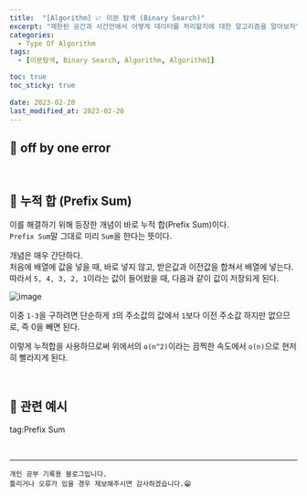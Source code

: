 ```yaml
---
title:  "[Algorithm] 📈 이분 탐색 (Binary Search)"
excerpt: "제한된 공간과 시간안에서 어떻게 데이터를 처리할지에 대한 알고리즘을 알아보자"
categories:
  - Type Of Algorithm
tags:
  - [이분탐색, Binary Search, Algorithm, Algorithm1]

toc: true
toc_sticky: true
 
date: 2023-02-20
last_modified_at: 2023-02-20
---
```


## 📘 off by one error



<br>

## 📖 누적 합 (Prefix Sum)

이를 해결하기 위해 등장한 개념이 바로 누적 합(Prefix Sum)이다.  
`Prefix Sum`말 그대로 미리 `Sum`을 한다는 뜻이다.  

개념은 매우 간단하다.  
처음에 배열에 값을 넣을 때, 바로 넣지 않고, 받은값과 이전값을 합쳐서 배열에 넣는다.  
따라서 `5, 4, 3, 2, 1`이라는 값이 들어왔을 때, 다음과 같이 값이 저장되게 된다.

![image](https://user-images.githubusercontent.com/37824506/216810182-a732cbbc-9b2a-4a78-9105-bc3087fc9090.png)

이중 `1-3`을 구하려면 단순하게 `3`의 주소값의 값에서 `1`보다 이전 주소값 하지만 없으므로, 즉 0을 빼면 된다.  

이렇게 누적합을 사용하므로써 위에서의 `o(n^2)`이라는 끔찍한 속도에서 `o(n)`으로 현저히 빨라지게 된다.  

<br>

## 🔗 관련 예시


tag:Prefix Sum


<br>


***
    개인 공부 기록용 블로그입니다.
    틀리거나 오류가 있을 경우 제보해주시면 감사하겠습니다.😁